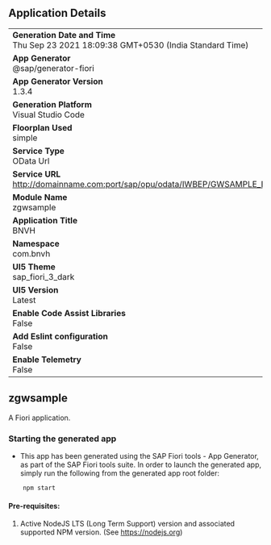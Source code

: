 ## Application Details
|               |
| ------------- |
|**Generation Date and Time**<br>Thu Sep 23 2021 18:09:38 GMT+0530 (India Standard Time)|
|**App Generator**<br>@sap/generator-fiori|
|**App Generator Version**<br>1.3.4|
|**Generation Platform**<br>Visual Studio Code|
|**Floorplan Used**<br>simple|
|**Service Type**<br>OData Url|
|**Service URL**<br>http://domainname.com:port/sap/opu/odata/IWBEP/GWSAMPLE_BASIC/
|**Module Name**<br>zgwsample|
|**Application Title**<br>BNVH|
|**Namespace**<br>com.bnvh|
|**UI5 Theme**<br>sap_fiori_3_dark|
|**UI5 Version**<br>Latest|
|**Enable Code Assist Libraries**<br>False|
|**Add Eslint configuration**<br>False|
|**Enable Telemetry**<br>False|

## zgwsample

A Fiori application.

### Starting the generated app

-   This app has been generated using the SAP Fiori tools - App Generator, as part of the SAP Fiori tools suite.  In order to launch the generated app, simply run the following from the generated app root folder:

```
    npm start
```

#### Pre-requisites:

1. Active NodeJS LTS (Long Term Support) version and associated supported NPM version.  (See https://nodejs.org)


